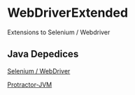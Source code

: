 # WebDriverExtended
Extensions to Selenium / Webdriver

## Java Depedices

[Selenium / WebDriver](https://github.com/SeleniumHQ/selenium)

[Protractor-JVM](https://github.com/F1tZ81/Protractor-jvm)
